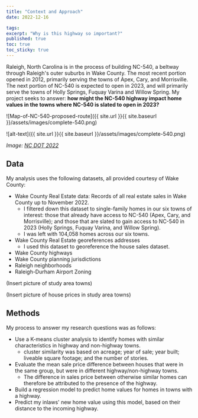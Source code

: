 ```yaml
---
title: "Context and Approach"
date: 2022-12-16

tags: 
excerpt: "Why is this highway so important?"
published: true
toc: true
toc_sticky: true
---
```


Raleigh, North Carolina is in the process of building NC-540, a beltway through Raleigh's outer suburbs in Wake County. The most recent portion opened in 2012, primarily serving the towns of Apex, Cary, and Morrisville. The next portion of NC-540 is expected to open in 2023, and will primarily serve the towns of Holly Springs, Fuquay Varina and Willow Spring. My project seeks to answer: **how might the NC-540 highway impact home values in the towns where NC-540 is slated to open in 2023?**

![Map-of-NC-540-proposed-route]({{ site.url }}{{ site.baseurl }}/assets/images/complete-540.png)

![alt-text]({{ site.url }}{{ site.baseurl }}/assets/images/complete-540.png)

_Image: [NC DOT 2022](https://www.ncdot.gov/projects/complete-540/Pages/default.aspx)_

## Data
My analysis uses the following datasets, all provided courtesy of Wake County:

* Wake County Real Estate data: Records of all real estate sales in Wake County up to November 2022.
  - I filtered down this dataset to single-family homes in our six towns of interest: those that already have access to NC-540 (Apex, Cary, and Morrisville); and those that are slated to gain access to NC-540 in 2023 (Holly Springs, Fuquay Varina, and Willow Spring).
  - I was left with 104,058 homes across our six towns.
* Wake County Real Estate georeferences addresses
  - I used this dataset to georeference the house sales dataset.
* Wake County highways
* Wake County planning jurisdictions
* Raleigh neighborhoods
* Raleigh-Durham Airport Zoning

(Insert picture of study area towns)

(Insert picture of house prices in study area towns)

## Methods
My process to answer my research questions was as follows:
* Use a K-means cluster analysis to identify homes with similar characteristics in highway and non-highway towns.
  - cluster similarity was based on acreage; year of sale; year built; liveable square footage; and the number of stories.
* Evaluate the mean sale price difference between houses that were in the same group, but were in different highway/non-highway towns.
  - The difference in sales price between otherwise similar homes can therefore be attributed to the presence of the highway.
* Build a regression model to predict home values for homes in towns with a highway.
* Predict my inlaws' new home value using this model, based on their distance to the incoming highway.
